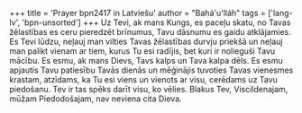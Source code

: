 +++
title = 'Prayer bpn2417 in Latviešu'
author = "Bahá'u'lláh"
tags = ['lang-lv', 'bpn-unsorted']
+++
Uz Tevi, ak mans Kungs, es paceļu skatu, no Tavas žēlastības es ceru pieredzēt brīnumus, Tavu dāsnumu es gaidu atklājamies. Es Tevi lūdzu, neļauj man vilties Tavas žēlastības durvju priekšā un neļauj man palikt vienam ar tiem, kurus Tu esi radījis, bet kuri ir nolieguši Tavu mācību.
Es esmu, ak mans Dievs, Tavs kalps un Tava kalpa dēls. Es esmu apjautis Tavu patiesību Tavās dienās un mēģinājis tuvoties Tavas vienesmes krastam, atzīdams, ka Tu esi viens un vienots ar visu, cerēdams uz Tavu piedošanu. Tev ir tas spēks darīt visu, ko vēlies. Blakus Tev, Viscildenajam, mūžam Piedodošajam, nav neviena cita Dieva.
